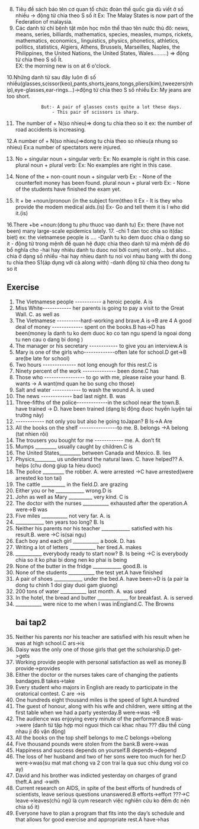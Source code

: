 8. Tiêu đề sách báo tên cơ quan tổ chức đoàn thể quốc gia dù viết ở số nhiều -> động từ chia theo S số ít
   Ex: The Malay States is now part of the Federation of malaysia.
9. Các danh từ chỉ bệnh tật môn học môn thể thao tên nước thủ đô: news, means, series, billiards, mathematics, species, measles, mumps, rickets, mathematics, economics,, linguistics, physics, phonetics, athletics, politics, statistics, Algiers, Athens, Brussels, Marseilles, Naples, the Philippines, the United Nations, the United States, Wales.........) 
           => động từ chia theo S số Ít.                                             
           EX: the morning new is on at 6 o'clock.

10.Những danh từ sau đây luôn đi số nhiều(glasses,scissor(keo),pants,shorts,jeans,tongs,pliers(kim),tweezers(nhip),eye-glasses,ear-rings...)->động từ chia theo S số nhiều
    Ex: My jeans are too short.
                 
                 But:- A pair of glasses costs quite a lot these days. 
                     - This pair of scissors is sharp.

11. The number of + N(so nhieu)=> dong tu chia theo so it
  ex: the number of road accidents is increasing.

12.A number of + N(so nhieu)=>dong tu chia theo so nhieu(a nhung so nhieu) 
   Ex:a number of spectators were injured.

13. No + singular noun + singular verb:      Ex: No example is right in this case.
         plural noun + plural verb:          Ex: No examples are right in this case.
         
14. None of the + non-count noun + singular verb   Ex: - None of the counterfeit money has been found.
                  plural noun + plural verb        Ex: - None of the students have finished the exam yet.       

15. It + be +noun/pronoun (in the subject form)theo it
    Ex - It is they who provide the modem medical aids.(is)
    Ex- Go and tell them it is I who did it.(is)

16.There +be +noun:(dong tu phu thuoc vao danh tu)
    Ex: there (have not been) many large-scale epidemics lately.
17. -chi 1 dan toc chia so it(dac biet) ex: the vietnamese people is ....
    -Danh tu ko dem duoc chia o dang so it
    - động từ trong mệnh đề quan hệ được chia theo danh từ mà mệnh đề đó bổ nghĩa cho
    -hai hay nhiêu danh tu duoc noi bởi cumj not only... but also... chia ở dạng số nhiều 
    -hai hay nhieu danh tu noi voi nhau bang with thi dong tu chia theo S1(áp dụng với cả along with)
    -danh động từ chia theo dong tu so it
## Exercise  
1. The Vietnamese people ----------- a heroic people. A is
2. Miss White------------ her parents is going to pay a visit to the Great Wall.  C. as well as  
3. The Vietnamese ----------hard-working and brave.A is->B are
4 A good deal of money ------------- spent on the books.B has->D has been(money la danh tu ko dem duoc ko co tan ngu spend la ngoai dong tu nen cau o dang bi dong )
5. The manager or his secretary ------------ to give you an interview.A is
6. Mary is one of the girls who-------------often late for school.D get->B are(be late for school)
7. Two hours -------------- not long enough for this rest.C is
8. Ninety percent of the work -------------- been done.C has
9. Those who ----------------- to go with me, please raise your hand. B. wants -> A want(md quan he bo sung cho those)
10. Salt and water ------------ to wash the wound A. is used   
11. The news ------------- bad last night.   B. was
12. Three-fifths of the police-------------in the school near the town.B. have trained -> D. have been trained   (dạng bị động đuọc huyến luyện tại trường này)
13. ------------ not only you but also he going toJapan? B Is->A Are
14. All the books on the shelf ----------------to me. B. belongs ->A belong   (tat nhien rôi)
15. The trousers you bought for me ------------ me.   A. don’t fit
16. Mumps _________  usually caught by children.C is
17. The United States_________ between Canada and Mexico.  B. lies    
18. Physics_________ us understand the natural laws.  C. have helped?? A. helps (chu dong giup ta hieu duoc)
19. The police _________ the robber. A. were arrested ->C have arrested(were arrested ko ton tai)
20. The cattle __________ in the field.D. are grazing
21. Either you or he ____________ wrong.D is
22. John as well as Mary __________ very kind. C is
23. The doctor with the nurses ___________ exhausted after the operation.A were->B was
24. Five miles ___________ not very far.  A. is       
25. ____________ ten years too long?      B. Is     
26. Neither his parents nor his teacher ____________ satisfied with his result.B. were ->C is(sai ngu)
27. Each boy and each girl ___________ a book.  D. has
28. Writing a lot of letters ___________ her tired.A. makes  
29. ___________ everybody ready to start now?   B. Is being  ->C is everybody chia so it ko phai bi dong nen ko phai is being
30. None of the butter in the fridge ____________ good.B. is     
31. None of the students ___________ the test yet.A have finished
32. A pair of shoes ____________ under the bed.A. have been->D is (a pair la dong tu chinh 1 doi giay duoi gam giuong)
33. 200 tons of water ___________ last month. A. was used         
34. In the hotel, the bread and butter _____________ for breakfast.   A. is served    
35. ___________ were nice to me when I was inEngland.C. The Browns
    ## bai tap2
36. Neither his parents nor his teacher are satisfied with his result when he was at high school.C ars->is
37. Daisy was the only one of those girls that get the scholarship.D get->gets
38. Working provide people with personal satisfaction as well as money.B provide->provides
39. Either the doctor or the nurses takes care of changing the patients bandages.B takes->take
40. Every student who majors in English are ready to participate in the oratorical contest. C are ->is
41. One hundreds eight thousand miles is the speed of light.A hundred
42. The guest of honour, along with his wife and children, were sitting at the first table when we had a party yesterday.B were->was ->B
43. The audience was enjoying every minute of the performance.B was->were (danh từ tập hợp moi nguoi thich cai khac nhau ??? đâu thể cùng nhau ji đó vận động)
44. All the books on the top shelf belongs to me.C belongs->belong
45. Five thousand pounds were stolen from the bank.B were->was
46. Happiness and success depends on yourself.B depends->depend
47. The loss of her husband and two of her sons were too much for her.D were->was(su mat mat chong va 2 con trai la qua suc chiu dung voi co ay)
48. David and his brother was indicted yesterday on charges of grand theft.A and ->with
49. Current research on AIDS, in spite of the best efforts of hundreds of scientists, leave serious questions unanswered.B efforts->effort ???->C leave->leaves(chủ ngữ là cụm research việc nghiên cứu ko đếm đc nên chia số ít)
50. Everyone have to plan a program that fits into the day’s schedule and that allows for good exercise and appropriate rest.A have->has